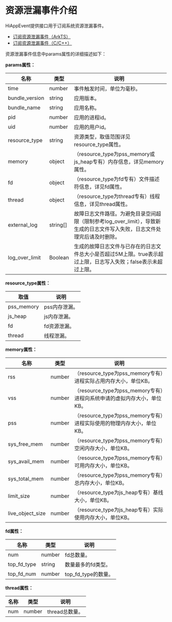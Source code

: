 # 资源泄漏事件介绍

HiAppEvent提供接口用于订阅系统资源泄漏事件。

- [订阅资源泄漏事件（ArkTS）](hiappevent-watcher-resourceleak-events-arkts.md)
- [订阅资源泄漏事件（C/C++）](hiappevent-watcher-resourceleak-events-ndk.md)

资源泄漏事件信息中params属性的详细描述如下：

**params属性：**

| 名称             | 类型    | 说明                                                                   |
|----------------|-------|----------------------------------------------------------------------|
| time           | number | 事件触发时间，单位为毫秒。                                                        |
| bundle_version | string | 应用版本。                                                                |
| bundle_name    | string | 应用名称。                                                                |
| pid            | number | 应用的进程id。                                                             |
| uid            | number | 应用的用户id。                                                             |
| resource_type  | string | 资源类型，取值范围详见resource_type属性。                                          |
| memory         | object | （resource_type为pss_memory或js_heap专有）内存信息，详见memory属性。                 |
| fd             | object | （resource_type为fd专有）文件描述符信息，详见fd属性。                                  |
| thread         | object | （resource_type为thread专有）线程信息，详见thread属性。                             |
| external_log   | string[] | 故障日志文件路径。为避免目录空间超限（限制参考log_over_limit），导致新生成的日志文件写入失败，日志文件处理完后请及时删除。 |
| log_over_limit | Boolean  | 生成的故障日志文件与已存在的日志文件总大小是否超过5M上限。true表示超过上限，日志写入失败；false表示未超过上限。        |

**resource_type属性：**

| 取值    | 说明                       |
| ------- | ------------------------- |
| pss_memory | pss内存泄漏。 |
| js_heap | js内存泄漏。 |
| fd | fd资源泄漏。 |
| thread | 线程泄漏。 |

**memory属性：**

| 名称    | 类型   | 说明                       |
| ------- | ------ | ------------------------- |
| rss | number | （resource_type为pss_memory专有）进程实际占用内存大小，单位KB。 |
| vss | number | （resource_type为pss_memory专有）进程向系统申请的虚拟内存大小，单位KB。 |
| pss | number | （resource_type为pss_memory专有）进程实际使用的物理内存大小，单位KB。 |
| sys_free_mem | number | （resource_type为pss_memory专有）空闲内存大小，单位KB。 |
| sys_avail_mem | number | （resource_type为pss_memory专有）可用内存大小，单位KB。 |
| sys_total_mem | number | （resource_type为pss_memory专有）总内存大小，单位KB。 |
| limit_size | number | （resource_type为js_heap专有）基线大小，单位KB。 |
| live_object_size | number | （resource_type为js_heap专有）实际使用内存大小，单位KB。 |

**fd属性：**

| 名称        | 类型   | 说明                |
| ----------- | ------ | ------------------- |
| num         | number | fd总数量。          |
| top_fd_type | string | 数量最多的fd类型。  |
| top_fd_num  | number | top_fd_type的数量。 |

**thread属性：**

| 名称 | 类型   | 说明           |
| ---- | ------ | -------------- |
| num  | number | thread总数量。 |

